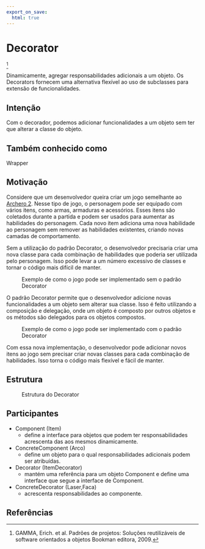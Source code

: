 ```yaml
---
export_on_save:
  html: true
---
```


# Decorator

[^GAMMA]    

Dinamicamente, agregar responsabilidades adicionais a um objeto. Os Decorators fornecem uma alternativa flexível ao uso de subclasses para extensão de funcionalidades.

## Intenção

Com o decorador, podemos adicionar funcionalidades a um objeto sem ter que alterar a classe do objeto.

## Também conhecido como

Wrapper

## Motivação

Considere que um desenvolvedor queira criar um jogo semelhante ao [Archero 2](https://play.google.com/store/apps/details?id=com.xq.archeroii&hl=pt_BR). Nesse tipo de jogo, o personagem pode ser equipado com vários itens, como armas, armaduras e acessórios. Esses itens são coletados durante a partida e podem ser usados para aumentar as habilidades do personagem. Cada novo item adiciona uma nova habilidade ao personagem sem remover as habilidades existentes, criando novas camadas de comportamento.

Sem a utilização do padrão Decorator, o desenvolvedor precisaria criar uma nova classe para cada combinação de habilidades que poderia ser utilizada pelo personagem. Isso pode levar a um número excessivo de classes e tornar o código mais difícil de manter.

<figure>

<!-- @include: ./src/motivacao_sem_padrao.puml -->

<figcaption>Exemplo de como o jogo pode ser implementado sem o padrão Decorator</figcaption>

</figure>


O padrão Decorator permite que o desenvolvedor adicione novas funcionalidades a um objeto sem alterar sua classe. Isso é feito utilizando a composição e delegação, onde um objeto é composto por outros objetos e os métodos são delegados para os objetos compostos.

<figure>

<!-- @include: ./src/motivacao_com_padrao.puml -->


<figcaption>Exemplo de como o jogo pode ser implementado com o padrão Decorator</figcaption>
</figure>

Com essa nova implementação, o desenvolvedor pode adicionar novos itens ao jogo sem precisar criar novas classes para cada combinação de habilidades. Isso torna o código mais flexível e fácil de manter.

<!-- @include: ./src/motivacao_com_padrao.java -->


## Estrutura

<figure>

<!-- @include: ./src/estrutura.puml -->

<figcaption>Estrutura do Decorator</figcaption>

</figure>

## Participantes
- Component (Item)
  - define a interface para objetos que podem ter responsabilidades acrescenta das aos mesmos dinamicamente.
- ConcreteComponent (Arco) 
  - define um objeto para o qual responsabilidades adicionais podem ser atribuídas.
- Decorator (ItemDecorator)
  - mantém uma referência para um objeto Component e define uma interface que segue a interface de Component.
- ConcreteDecorator (Laser,Faca)
  - acrescenta responsabilidades ao componente.

## Referências


[^GAMMA]: GAMMA, Erich. et al. Padrões de projetos: Soluções reutilizáveis de software orientados a objetos Bookman editora, 2009.
